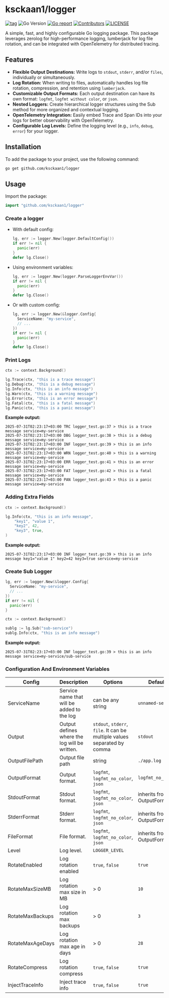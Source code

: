 # ksckaan1/logger

[![tag](https://img.shields.io/github/release/ksckaan1/logger.svg)](https://github.com/ksckaan1/logger/releases)
![Go Version](https://img.shields.io/badge/Go-%3E%3D%201.23-%23007d9c)
[![Go report](https://goreportcard.com/badge/github.com/ksckaan1/logger)](https://goreportcard.com/report/github.com/ksckaan1/logger)
[![Contributors](https://img.shields.io/github/contributors/ksckaan1/logger)](https://github.com/ksckaan1/logger/graphs/contributors)
[![LICENSE](https://img.shields.io/badge/LICENCE-MIT-orange?style=flat)](./LICENSE)

A simple, fast, and highly configurable Go logging package. This package leverages zerolog for high-performance logging, lumberjack for log file rotation, and can be integrated with OpenTelemetry for distributed tracing.

## Features
- **Flexible Output Destinations:** Write logs to `stdout`, `stderr`, and/or `files`, individually or simultaneously.
- **Log Rotation:** When writing to files, automatically handles log file rotation, compression, and retention using `lumberjack`.
- **Customizable Output Formats:** Each output destination can have its own format: `logfmt`, `logfmt without color`, or `json`.
- **Nested Loggers:** Create hierarchical logger structures using the Sub method for more organized and contextual logging.
- **OpenTelemetry Integration:** Easily embed Trace and Span IDs into your logs for better observability with OpenTelemetry.
- **Configurable Log Levels:** Define the logging level (e.g., `info`, `debug`, `error`) for your logger.

## Installation

To add the package to your project, use the following command:

```sh
go get github.com/ksckaan1/logger
```

## Usage

Import the package:

```go
import "github.com/ksckaan1/logger"
```

### Create a logger

- With default config:

  ```go
  lg, err := logger.New(logger.DefaultConfig())
  if err != nil {
    panic(err)
  }
  defer lg.Close()
  ```

- Using environment variables:

  ```go
  lg, err := logger.New(logger.ParseLoggerEnvVar())
  if err != nil {
    panic(err)
  }
  defer lg.Close()
  ```

- Or with custom config:

  ```go
  lg, err := logger.New(&logger.Config{
    ServiceName: "my-service",
    // ...
  })
  if err != nil {
    panic(err)
  }
  defer lg.Close()
  ```

### Print Logs

```go
ctx := context.Background()

lg.Trace(ctx, "this is a trace message")
lg.Debug(ctx, "this is a debug message")
lg.Info(ctx, "this is an info message")
lg.Warn(ctx, "this is a warning message")
lg.Error(ctx, "this is an error message")
lg.Fatal(ctx, "this is a fatal message")
lg.Panic(ctx, "this is a panic message")
```

**Example output:**

```logfmt
2025-07-31T02:23:17+03:00 TRC logger_test.go:37 > this is a trace message service=my-service
2025-07-31T02:23:17+03:00 DBG logger_test.go:38 > this is a debug message service=my-service
2025-07-31T02:23:17+03:00 INF logger_test.go:39 > this is an info message service=my-service
2025-07-31T02:23:17+03:00 WRN logger_test.go:40 > this is a warning message service=my-service
2025-07-31T02:23:17+03:00 ERR logger_test.go:41 > this is an error message service=my-service
2025-07-31T02:23:17+03:00 FAT logger_test.go:42 > this is a fatal message service=my-service
2025-07-31T02:23:17+03:00 PAN logger_test.go:43 > this is a panic message service=my-service
```

### Adding Extra Fields

```go
ctx := context.Background()

lg.Info(ctx, "this is an info message",
	"key1", "value 1",
	"key2", 42,
	"key3", true,
)
```

**Example output:**

```logfmt
2025-07-31T02:23:17+03:00 INF logger_test.go:39 > this is an info message key1="value 1" key2=42 key3=true service=my-service
```

### Create Sub Logger

```go
lg, err := logger.New(&logger.Config{
  ServiceName: "my-service",
  // ...
})
if err != nil {
  panic(err)
}

ctx := context.Background()

sublg := lg.Sub("sub-service")
sublg.Info(ctx, "this is an info message")
```

**Example output:**

```logfmt
2025-07-31T02:23:17+03:00 INF logger_test.go:39 > this is an info message service=my-service/sub-service
```

### Configuration And Environment Variables

| Config           | Description                                   | Options                                                                  | Default                    | Environment variable         |
| ---------------- | --------------------------------------------- | ------------------------------------------------------------------------ | -------------------------- | ---------------------------- |
| ServiceName      | Service name that will be added to the log    | can be any string                                                        | `unnamed-service`          | `LOGGER_SERVICE_NAME`        |
| Output           | Output defines where the log will be written. | `stdout`, `stderr`, `file`. It can be multiple values separated by comma | `stdout`                   | `LOGGER_OUTPUT`              |
| OutputFilePath   | Output file path                              | string                                                                   | `./app.log`                | `LOGGER_OUTPUT_FILE_PATH`    |
| OutputFormat     | Output format.                                | `logfmt`, `logfmt_no_color`, `json`                                      | `logfmt_no_color`          | `LOGGER_OUTPUT_FORMAT`       |
| StdoutFormat     | Stdout format.                                | `logfmt`, `logfmt_no_color`, `json`                                      | inherits from OutputFormat | `LOGGER_STDOUT_FORMAT`       |
| StderrFormat     | Stderr format.                                | `logfmt`, `logfmt_no_color`, `json`                                      | inherits from OutputFormat | `LOGGER_STDERR_FORMAT`       |
| FileFormat       | File format.                                  | `logfmt`, `logfmt_no_color`, `json`                                      | inherits from OutputFormat | `LOGGER_FILE_FORMAT`         |
| Level            | Log level.                                    | `LOGGER_LEVEL`                                                           |
| RotateEnabled    | Log rotation enabled                          | `true`, `false`                                                          | `true`                     | `LOGGER_ROTATE_ENABLED`      |
| RotateMaxSizeMB  | Log rotation max size in MB                   | > 0                                                                      | `10`                       | `LOGGER_ROTATE_MAX_SIZE_MB`  |
| RotateMaxBackups | Log rotation max backups                      | > 0                                                                      | `3`                        | `LOGGER_ROTATE_MAX_BACKUPS`  |
| RotateMaxAgeDays | Log rotation max age in days                  | > 0                                                                      | `28`                       | `LOGGER_ROTATE_MAX_AGE_DAYS` |
| RotateCompress   | Log rotation compress                         | `true`, `false`                                                          | `true`                     | `LOGGER_ROTATE_COMPRESS`     |
| InjectTraceInfo  | Inject trace info                             | `true`, `false`                                                          | `true`                     | `LOGGER_INJECT_TRACE_INFO`   |
